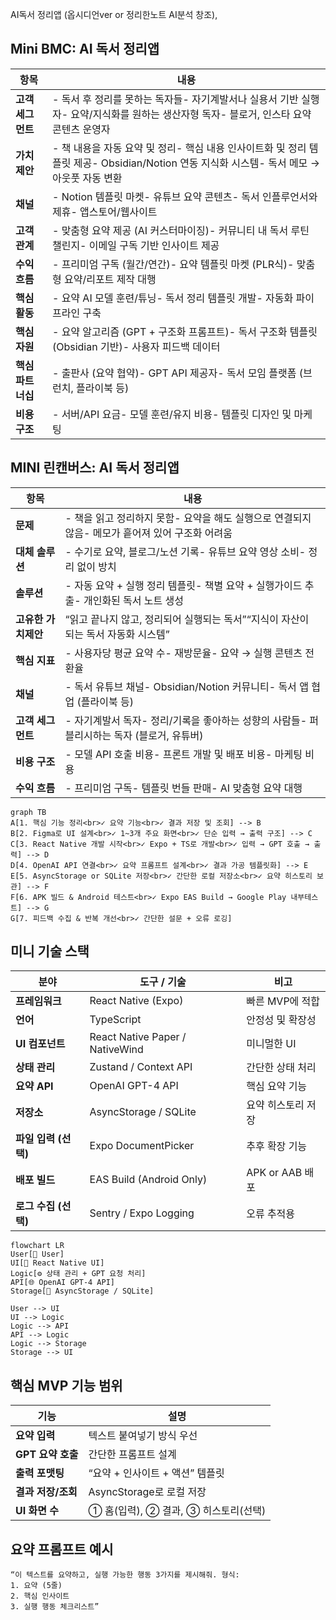 AI독서 정리앱 (옵시디언ver or 정리한노트 AI분석 창조),

## Mini BMC: AI 독서 정리앱
| 항목          | 내용                                                                                         |
| ----------- | ------------------------------------------------------------------------------------------ |
| **고객 세그먼트** | - 독서 후 정리를 못하는 독자들- 자기계발서나 실용서 기반 실행자- 요약/지식화를 원하는 생산자형 독자- 블로거, 인스타 요약 콘텐츠 운영자            |
| **가치 제안**   | - 책 내용을 자동 요약 및 정리- 핵심 내용 인사이트화 및 정리 템플릿 제공- Obsidian/Notion 연동 지식화 시스템- 독서 메모 → 아웃풋 자동 변환 |
| **채널**      | - Notion 템플릿 마켓- 유튜브 요약 콘텐츠- 독서 인플루언서와 제휴- 앱스토어/웹사이트                                       |
| **고객 관계**   | - 맞춤형 요약 제공 (AI 커스터마이징)- 커뮤니티 내 독서 루틴 챌린지- 이메일 구독 기반 인사이트 제공                               |
| **수익 흐름**   | - 프리미엄 구독 (월간/연간)- 요약 템플릿 마켓 (PLR식)- 맞춤형 요약/리포트 제작 대행                                      |
| **핵심 활동**   | - 요약 AI 모델 훈련/튜닝- 독서 정리 템플릿 개발- 자동화 파이프라인 구축                                               |
| **핵심 자원**   | - 요약 알고리즘 (GPT + 구조화 프롬프트)- 독서 구조화 템플릿 (Obsidian 기반)- 사용자 피드백 데이터                          |
| **핵심 파트너십** | - 출판사 (요약 협약)- GPT API 제공자- 독서 모임 플랫폼 (브런치, 플라이북 등)                                        |
| **비용 구조**   | - 서버/API 요금- 모델 훈련/유지 비용- 템플릿 디자인 및 마케팅                                                    |

## MINI 린캔버스: AI 독서 정리앱
| 항목           | 내용                                                       |
| ------------ | -------------------------------------------------------- |
| **문제**       | - 책을 읽고 정리하지 못함- 요약을 해도 실행으로 연결되지 않음- 메모가 흩어져 있어 구조화 어려움 |
| **대체 솔루션**   | - 수기로 요약, 블로그/노션 기록- 유튜브 요약 영상 소비- 정리 없이 방치              |
| **솔루션**      | - 자동 요약 + 실행 정리 템플릿- 책별 요약 + 실행가이드 추출- 개인화된 독서 노트 생성     |
| **고유한 가치제안** | “읽고 끝나지 않고, 정리되어 실행되는 독서”“지식이 자산이 되는 독서 자동화 시스템”         |
| **핵심 지표**    | - 사용자당 평균 요약 수- 재방문율- 요약 → 실행 콘텐츠 전환율                    |
| **채널**       | - 독서 유튜브 채널- Obsidian/Notion 커뮤니티- 독서 앱 협업 (플라이북 등)      |
| **고객 세그먼트**  | - 자기계발서 독자- 정리/기록을 좋아하는 성향의 사람들- 퍼블리시하는 독자 (블로거, 유튜버)    |
| **비용 구조**    | - 모델 API 호출 비용- 프론트 개발 및 배포 비용- 마케팅 비용                   |
| **수익 흐름**    | - 프리미엄 구독- 템플릿 번들 판매- AI 맞춤형 요약 대행                       |

```mermaid
graph TB
A[1. 핵심 기능 정리<br>✓ 요약 기능<br>✓ 결과 저장 및 조회] --> B
B[2. Figma로 UI 설계<br>✓ 1~3개 주요 화면<br>✓ 단순 입력 → 출력 구조] --> C
C[3. React Native 개발 시작<br>✓ Expo + TS로 개발<br>✓ 입력 → GPT 호출 → 출력] --> D
D[4. OpenAI API 연결<br>✓ 요약 프롬프트 설계<br>✓ 결과 가공 템플릿화] --> E
E[5. AsyncStorage or SQLite 저장<br>✓ 간단한 로컬 저장소<br>✓ 요약 히스토리 보관] --> F
F[6. APK 빌드 & Android 테스트<br>✓ Expo EAS Build → Google Play 내부테스트] --> G
G[7. 피드백 수집 & 반복 개선<br>✓ 간단한 설문 + 오류 로깅]

```

## 미니 기술 스택
| 분야             | 도구 / 기술                         | 비고            |
| -------------- | ------------------------------- | ------------- |
| **프레임워크**      | React Native (Expo)             | 빠른 MVP에 적합    |
| **언어**         | TypeScript                      | 안정성 및 확장성     |
| **UI 컴포넌트**    | React Native Paper / NativeWind | 미니멀한 UI       |
| **상태 관리**      | Zustand / Context API           | 간단한 상태 처리     |
| **요약 API**     | OpenAI GPT-4 API                | 핵심 요약 기능      |
| **저장소**        | AsyncStorage / SQLite           | 요약 히스토리 저장    |
| **파일 입력 (선택)** | Expo DocumentPicker             | 추후 확장 기능      |
| **배포 빌드**      | EAS Build (Android Only)        | APK or AAB 배포 |
| **로그 수집 (선택)** | Sentry / Expo Logging           | 오류 추적용        |
```mermaid
flowchart LR
User[📱 User]
UI[🧩 React Native UI]
Logic[⚙️ 상태 관리 + GPT 요청 처리]
API[🌐 OpenAI GPT-4 API]
Storage[💾 AsyncStorage / SQLite]

User --> UI
UI --> Logic
Logic --> API
API --> Logic
Logic --> Storage
Storage --> UI

```

## 핵심 MVP 기능 범위
|기능|설명|
|---|---|
|**요약 입력**|텍스트 붙여넣기 방식 우선|
|**GPT 요약 호출**|간단한 프롬프트 설계|
|**출력 포맷팅**|“요약 + 인사이트 + 액션” 템플릿|
|**결과 저장/조회**|AsyncStorage로 로컬 저장|
|**UI 화면 수**|① 홈(입력), ② 결과, ③ 히스토리(선택)|
## 요약 프롬프트 예시
```text
“이 텍스트를 요약하고, 실행 가능한 행동 3가지를 제시해줘. 형식: 
1. 요약 (5줄)
2. 핵심 인사이트
3. 실행 행동 체크리스트”
```
